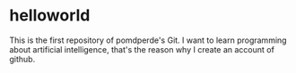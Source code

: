 # helloworld
This is the first repository of pomdperde's Git.
I want to learn programming about artificial intelligence, that's the reason why I create an
account of github.
